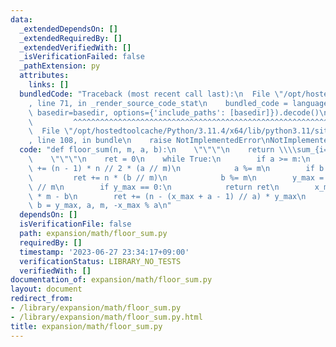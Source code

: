 ```yaml
---
data:
  _extendedDependsOn: []
  _extendedRequiredBy: []
  _extendedVerifiedWith: []
  _isVerificationFailed: false
  _pathExtension: py
  attributes:
    links: []
  bundledCode: "Traceback (most recent call last):\n  File \"/opt/hostedtoolcache/Python/3.11.4/x64/lib/python3.11/site-packages/onlinejudge_verify/documentation/build.py\"\
    , line 71, in _render_source_code_stat\n    bundled_code = language.bundle(stat.path,\
    \ basedir=basedir, options={'include_paths': [basedir]}).decode()\n          \
    \         ^^^^^^^^^^^^^^^^^^^^^^^^^^^^^^^^^^^^^^^^^^^^^^^^^^^^^^^^^^^^^^^^^^^^^^^^^^^^^^^^^\n\
    \  File \"/opt/hostedtoolcache/Python/3.11.4/x64/lib/python3.11/site-packages/onlinejudge_verify/languages/python.py\"\
    , line 108, in bundle\n    raise NotImplementedError\nNotImplementedError\n"
  code: "def floor_sum(n, m, a, b):\n    \"\"\"\n    return \\\\sum_{i=0}^{n-1} ((a*i+b)//m)\n\
    \    \"\"\"\n    ret = 0\n    while True:\n        if a >= m:\n            ret\
    \ += (n - 1) * n // 2 * (a // m)\n            a %= m\n        if b >= m:\n   \
    \         ret += n * (b // m)\n            b %= m\n        y_max = (a * n + b)\
    \ // m\n        if y_max == 0:\n            return ret\n        x_max = y_max\
    \ * m - b\n        ret += (n - (x_max + a - 1) // a) * y_max\n        n, m, a,\
    \ b = y_max, a, m, -x_max % a\n"
  dependsOn: []
  isVerificationFile: false
  path: expansion/math/floor_sum.py
  requiredBy: []
  timestamp: '2023-06-27 23:34:17+09:00'
  verificationStatus: LIBRARY_NO_TESTS
  verifiedWith: []
documentation_of: expansion/math/floor_sum.py
layout: document
redirect_from:
- /library/expansion/math/floor_sum.py
- /library/expansion/math/floor_sum.py.html
title: expansion/math/floor_sum.py
---
```

